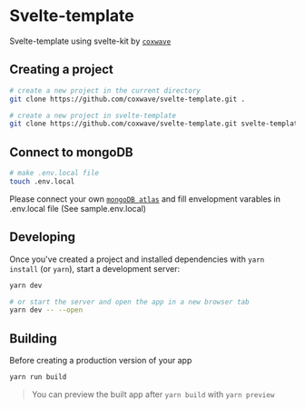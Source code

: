 # Svelte-template

Svelte-template using svelte-kit by [`coxwave`](https://github.com/coxwave)

## Creating a project

```bash
# create a new project in the current directory
git clone https://github.com/coxwave/svelte-template.git .

# create a new project in svelte-template
git clone https://github.com/coxwave/svelte-template.git svelte-template
```

## Connect to mongoDB

```bash
# make .env.local file
touch .env.local
```

Please connect your own [`mongoDB atlas`](https://www.mongodb.com/cloud/atlas/register?utm_content=rlsapostreg&utm_source=google&utm_campaign=gs_apac_rlsamulti_search_brand_dsa_atlas_desktop_rlsa_postreg&utm_term=&utm_medium=cpc_paid_search&utm_ad=&utm_ad_campaign_id=14412646494&adgroup=131761134692&gclid=Cj0KCQiA8vSOBhCkARIsAGdp6RSQqqo-v1YCJl8GD1atZuU6ejWr9xhZiENsRZJ_OIu1bBOyA7TYmnIaAkqiEALw_wcB) and fill envelopment varables in .env.local file (See sample.env.local)

## Developing

Once you've created a project and installed dependencies with `yarn install` (or `yarn`), start a development server:

```bash
yarn dev

# or start the server and open the app in a new browser tab
yarn dev -- --open
```

## Building

Before creating a production version of your app

```bash
yarn run build
```

> You can preview the built app after `yarn build` with `yarn preview`
